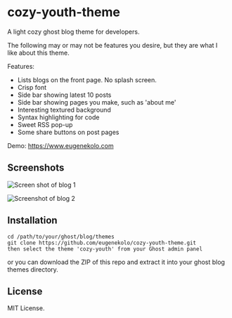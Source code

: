 cozy-youth-theme
=======
A light cozy ghost blog theme for developers. 

The following may or may not be features you desire, but they are what I like about this theme.

Features:
* Lists blogs on the front page. No splash screen.
* Crisp font
* Side bar showing latest 10 posts
* Side bar showing pages you make, such as 'about me'
* Interesting textured background
* Syntax highlighting for code
* Sweet RSS pop-up
* Some share buttons on post pages

Demo: https://www.eugenekolo.com

## Screenshots
![Screen shot of blog 1](http://i.imgur.com/fDwJ6dB.png)

![Screenshot of blog 2](http://i.imgur.com/ho4MDYe.png)

## Installation

```
cd /path/to/your/ghost/blog/themes 
git clone https://github.com/eugenekolo/cozy-youth-theme.git
then select the theme 'cozy-youth' from your Ghost admin panel
```

or you can download the ZIP of this repo and extract it into your ghost blog themes directory.

## License
MIT License. 
